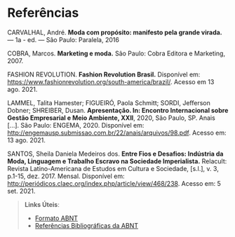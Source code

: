 # Referências

CARVALHAL, André. **Moda com propósito: manifesto pela grande virada.** — 1a - ed. — São Paulo: Paralela, 2016

COBRA, Marcos. **Marketing e moda.** São Paulo: Cobra Editora e Marketing, 2007.

FASHION REVOLUTION. **Fashion Revolution Brasil.** Disponível em: https://www.fashionrevolution.org/south-america/brazil/. Acesso em 13 ago. 2021. 

LAMMEL, Talita Hamester; FIGUEIRÓ, Paola Schmitt; SORDI, Jefferson Dobner; SHREIBER, Dusan. **Apresentação. In: Encontro Internacional sobre Gestão Empresarial e Meio Ambiente, XXII**, 2020, São Paulo, SP. Anais [...]. São Paulo: ENGEMA, 2020. Disponível em: http://engemausp.submissao.com.br/22/anais/arquivos/98.pdf. Acesso em: 13 ago. 2021.

SANTOS, Sheila Daniela Medeiros dos. **Entre Fios e Desafios: Indústria da Moda, Linguagem e Trabalho Escravo na Sociedade Imperialista.** Relacult: Revista Latino-Americana de Estudos em Cultura e Sociedade, [s.l.], v. 3, p.1-15, dez. 2017. Mensal. Disponível em: http://periódicos.claec.org/index.php/article/view/468/238. Acesso em: 5 set. 2021.


> **Links Úteis**:
> - [Formato ABNT](https://www.normastecnicas.com/abnt/trabalhos-academicos/referencias/)
> - [Referências Bibliográficas da ABNT](https://comunidade.rockcontent.com/referencia-bibliografica-abnt/)
